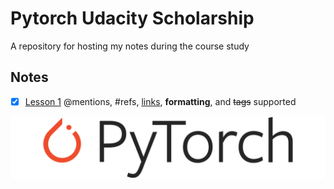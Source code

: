 # Pytorch Udacity Scholarship
A repository for hosting my notes during the course study

## Notes

- [x] [Lesson 1](/notes/Lesson-2.md) @mentions, #refs, [links](), **formatting**, and <del>tags</del> supported

![PyTorch Logo](/images/Pytorch_logo_with_text.png)
